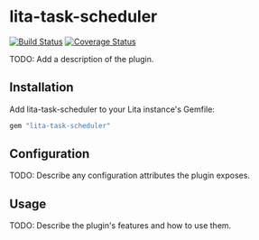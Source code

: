 # lita-task-scheduler

[![Build Status](https://travis-ci.org/yes/lita-task-scheduler.png?branch=master)](https://travis-ci.org/yes/lita-task-scheduler)
[![Coverage Status](https://coveralls.io/repos/yes/lita-task-scheduler/badge.png)](https://coveralls.io/r/yes/lita-task-scheduler)

TODO: Add a description of the plugin.

## Installation

Add lita-task-scheduler to your Lita instance's Gemfile:

``` ruby
gem "lita-task-scheduler"
```

## Configuration

TODO: Describe any configuration attributes the plugin exposes.

## Usage

TODO: Describe the plugin's features and how to use them.

